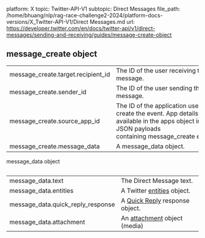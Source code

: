 platform: X
topic: Twitter-API-V1
subtopic: Direct Messages
file_path: /home/bhuang/nlp/rag-race-challenge2-2024/platform-docs-versions/X_Twitter-API-V1/Direct Messages.md
url: https://developer.twitter.com/en/docs/twitter-api/v1/direct-messages/sending-and-receiving/guides/message-create-object

## message\_create object

|     |     |
| --- | --- |
| message\_create.target.recipient\_id | The ID of the user receiving the message. |
| message\_create.sender\_id | The ID of the user sending the message. |
| message\_create.source\_app\_id | The ID of the application used to create the event. App details are available in the apps object in JSON payloads containing message\_create events. |
| message\_create.message\_data | A message\_data object. |

message\_data object  
## 

|     |     |
| --- | --- |
| message\_data.text | The Direct Message text. |
| message\_data.entities | A Twitter [entities](https://developer.twitter.com/en/docs/tweets/data-dictionary/overview/entities-object) object. |
| message\_data.quick\_reply\_response | A [Quick Reply](https://developer.twitter.com/en/docs/direct-messages/quick-replies/overview) response object. |
| message\_data.attachment | An [attachment](https://developer.twitter.com/en/docs/direct-messages/message-attachments/overview) object (media) |